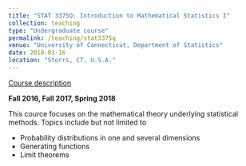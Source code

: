 ```yaml
---
title: "STAT 3375Q: Introduction to Mathematical Statistics I"
collection: teaching
type: "Undergraduate course"
permalink: /teaching/stat3375q
venue: "University of Connecticut, Department of Statistics"
date: 2018-01-16
location: "Storrs, CT, U.S.A."
---
```


[Course description](https://catalog.uconn.edu/directory-of-courses/course/stat/#3000-level)

**Fall 2016, Fall 2017, Spring 2018**

This cource focuses on the mathematical theory underlying statistical methods. Topics include but not limited to
* Probability distributions in one and several dimensions
* Generating functions
* Limit theorems
